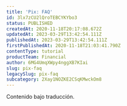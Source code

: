 ```yaml
---
title: 'Pix: FAQ'
id: 3lx7zCU2lQroTEBCYKYbo3
status: PUBLISHED
createdAt: 2020-11-18T20:17:08.672Z
updatedAt: 2023-03-29T13:42:54.111Z
publishedAt: 2023-03-29T13:42:54.111Z
firstPublishedAt: 2020-11-18T21:03:41.790Z
contentType: tutorial
productTeam: Financial
author: 6MG4UmqXWpy4nggXB7KIai
slug: pix-faq
legacySlug: pix-faq
subcategory: 2Xay1NOZKE2CSqKMwckOm8
---
```


<div class="alert alert-warning" role="alert">Contenido bajo traducción.</div>

